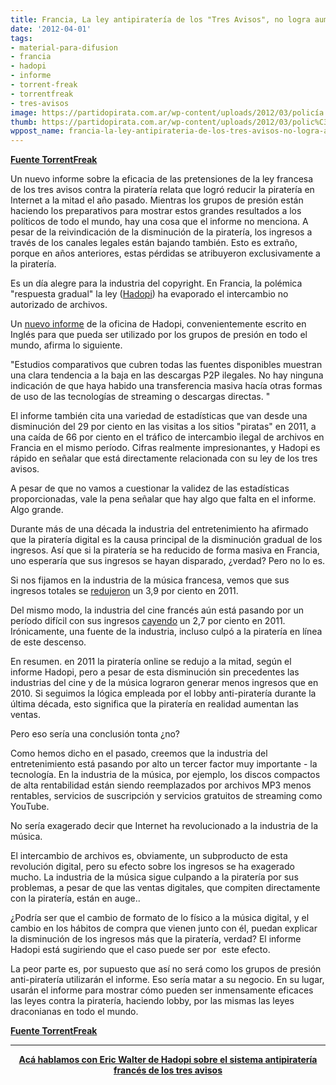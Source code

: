 ```yaml
---
title: Francia, La ley antipiratería de los "Tres Avisos", no logra aumentar las ventas
date: '2012-04-01'
tags:
- material-para-difusion
- francia
- hadopi
- informe
- torrent-freak
- torrentfreak
- tres-avisos
image: https://partidopirata.com.ar/wp-content/uploads/2012/03/policía.jpg
thumb: https://partidopirata.com.ar/wp-content/uploads/2012/03/polic%C3%ADa-150x150.jpg
wppost_name: francia-la-ley-antipirateria-de-los-tres-avisos-no-logra-aumentar-las-ventas
---
```


<strong><a href="https://torrentfreak.com/french-three-strikes-law-slashes-piracy-but-fails-to-boost-sales-120330/" target="_blank">Fuente TorrentFreak</a></strong>
<p style="text-align: left;">Un nuevo informe sobre la eficacia de las pretensiones de la ley francesa de los tres avisos contra la piratería relata que logró reducir la piratería en Internet a la mitad el año pasado. Mientras los grupos de presión están haciendo los preparativos para mostrar estos grandes resultados a los políticos de todo el mundo, hay una cosa que el informe no menciona. A pesar de la reivindicación de la disminución de la piratería, los ingresos a través de los canales legales están bajando también. Esto es extraño, porque en años anteriores, estas pérdidas se atribuyeron exclusivamente a la piratería.</p>
<p style="text-align: left;">Es un día alegre para la industria del copyright. En Francia, la polémica "respuesta gradual" la ley (<a href="http://torrentfreak.com/tag/hadopi/">Hadopi</a>) ha evaporado el intercambio no autorizado de archivos.</p>
<p style="text-align: left;">Un <a href="http://www.scribd.com/doc/87387866/Hadopi-Report">nuevo informe</a> de la oficina de Hadopi, convenientemente escrito en Inglés para que pueda ser utilizado por los grupos de presión en todo el mundo, afirma lo siguiente.</p>
<p style="text-align: left;">"Estudios comparativos que cubren todas las fuentes disponibles muestran una clara tendencia a la baja en las descargas P2P ilegales. No hay ninguna indicación de que haya habido una transferencia masiva hacía otras formas de uso de las tecnologías de streaming o descargas directas. "</p>
<p style="text-align: left;">El informe también cita una variedad de estadísticas que van desde una disminución del 29 por ciento en las visitas a los sitios "piratas" en 2011, a una caída de 66 por ciento en el tráfico de intercambio ilegal de archivos en Francia en el mismo período. Cifras realmente impresionantes, y Hadopi es rápido en señalar que está directamente relacionada con su ley de los tres avisos.</p>
<p style="text-align: left;">A pesar de que no vamos a cuestionar la validez de las estadísticas proporcionadas, vale la pena señalar que hay algo que falta en el informe. Algo grande.</p>
Durante más de una década la industria del entretenimiento ha afirmado que la piratería digital es la causa principal de la disminución gradual de los ingresos. Así que si la piratería se ha reducido de forma masiva en Francia, uno esperaría que sus ingresos se hayan disparado, ¿verdad? Pero no lo es.
<p style="text-align: left;">Si nos fijamos en la industria de la música francesa, vemos que sus ingresos totales se <a href="http://www.telecompaper.com/news/french-online-music-worth-eur-110-mln-in-2011-study">redujeron</a> un 3,9 por ciento en 2011.</p>
Del mismo modo, la industria del cine francés aún está pasando por un período difícil con sus ingresos <a href="http://www.dvd-intelligence.com/display-article.php?article=1676">cayendo</a> un 2,7 por ciento en 2011. Irónicamente, una fuente de la industria, incluso culpó a la piratería en línea de este descenso.

En resumen. en 2011 la piratería online se redujo a la mitad, según el informe Hadopi, pero a pesar de esta disminución sin precedentes las industrias del cine y de la música lograron generar menos ingresos que en 2010. Si seguimos la lógica empleada por el lobby anti-piratería durante la última década, esto significa que la piratería en realidad aumentan las ventas.

Pero eso sería una conclusión tonta ¿no?

Como hemos dicho en el pasado, creemos que la industria del entretenimiento está pasando por alto un tercer factor muy importante - la tecnología. En la industria de la música, por ejemplo, los discos compactos de alta rentabilidad están siendo reemplazados por archivos MP3 menos rentables, servicios de suscripción y servicios gratuitos de streaming como YouTube.

No sería exagerado decir que Internet ha revolucionado a la industria de la música.

El intercambio de archivos es, obviamente, un subproducto de esta revolución digital, pero su efecto sobre los ingresos se ha exagerado mucho. La industria de la música sigue culpando a la piratería por sus problemas, a pesar de que las ventas digitales, que compiten directamente con la piratería, están en auge..

¿Podría ser que el cambio de formato de lo físico a la música digital, y el cambio en los hábitos de compra que vienen junto con él, puedan explicar la disminución de los ingresos más que la piratería, verdad? El informe Hadopi está sugiriendo que el caso puede ser por  este efecto.

La peor parte es, por supuesto que así no será como los grupos de presión anti-piratería utilizarán el informe. Eso sería matar a su negocio. En su lugar, usarán el informe para mostrar cómo pueden ser inmensamente eficaces las leyes contra la piratería, haciendo lobby, por las mismas las leyes draconianas en todo el mundo.

<strong><a href="https://torrentfreak.com/french-three-strikes-law-slashes-piracy-but-fails-to-boost-sales-120330/" target="_blank">Fuente TorrentFreak</a></strong>

<hr />
<p style="text-align: center;"><strong><a href="https://partidopirata.com.ar/2648/ahora-que-se-viene-la-criminalizacion-como-es-hadopi-en-francia-podcast">Acá hablamos con Eric Walter de Hadopi sobre el sistema antipiratería francés de los tres avisos</a></strong></p>
